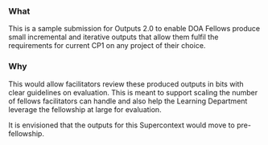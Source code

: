 ### What
This is a sample submission for Outputs 2.0 to enable DOA Fellows produce small incremental and iterative outputs that allow them fulfil the requirements for current CP1 on any project of their choice.

### Why
This would allow facilitators review these produced outputs in bits with clear guidelines on evaluation. This is meant to support scaling the number of fellows facilitators can handle and also help the Learning Department leverage the fellowship at large for evaluation.

It is envisioned that the outputs for this Supercontext would move to pre-fellowship.